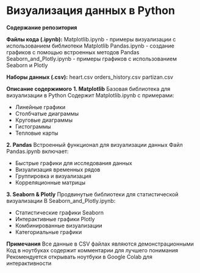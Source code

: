 # Визуализация данных в Python

**Содержание репозитория**

**Файлы кода (.ipynb):**
Matplotlib.ipynb - примеры визуализации с использованием библиотеки Matplotlib
Pandas.ipynb - создание графиков с помощью встроенных методов Pandas
Seaborn_and_Plotly.ipynb - примеры графиков с использованием Seaborn и Plotly

**Наборы данных (.csv):**
heart.csv 
orders_history.csv 
partizan.csv 

**Описание содержимого**
**1. Matplotlib**
Базовая библиотека для визуализации в Python
Содержит Matplotlib.ipynb с примерами:
  - Линейные графики
  - Столбчатые диаграммы
  - Круговые диаграммы
  - Гистограммы
  - Тепловые карты
    
**2. Pandas**
Встроенный функционал для визуализации данных
Файл Pandas.ipynb включает:
  - Быстрые графики для исследования данных
  - Визуализация временных рядов
  - Группировка и визуализация
  - Корреляционные матрицы
    
**3. Seaborn & Plotly**
Продвинутые библиотеки для статистической визуализации
В Seaborn_and_Plotly.ipynb:
  - Статистические графики Seaborn
  - Интерактивные графики Plotly
  - Комбинированные визуализации
  - Категориальные графики

**Примечания**
Все данные в CSV файлах являются демонстрационными
Код в ноутбуках содержит комментарии для лучшего понимания
Рекомендуется открывать ноутбуки в Google Colab для интерактивности
